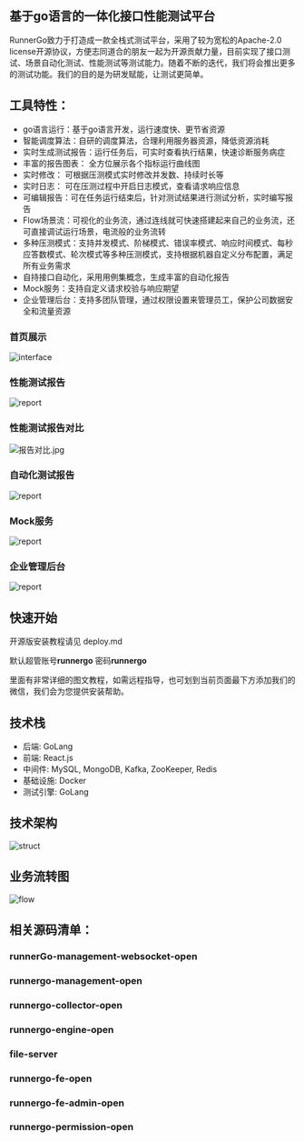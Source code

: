 

## 基于go语言的一体化接口性能测试平台

RunnerGo致力于打造成一款全栈式测试平台，采用了较为宽松的Apache-2.0 license开源协议，方便志同道合的朋友一起为开源贡献力量，目前实现了接口测试、场景自动化测试、性能测试等测试能力。随着不断的迭代，我们将会推出更多的测试功能。我们的目的是为研发赋能，让测试更简单。

## 工具特性：
- go语言运行：基于go语言开发，运行速度快、更节省资源
- 智能调度算法：自研的调度算法，合理利用服务器资源，降低资源消耗
- 实时生成测试报告：运行任务后，可实时查看执行结果，快速诊断服务病症
- 丰富的报告图表： 全方位展示各个指标运行曲线图
- 实时修改： 可根据压测模式实时修改并发数、持续时长等
- 实时日志： 可在压测过程中开启日志模式，查看请求响应信息
- 可编辑报告：可在任务运行结束后，针对测试结果进行测试分析，实时编写报告
- Flow场景流：可视化的业务流，通过连线就可快速搭建起来自己的业务流，还可直接调试运行场景，电流般的业务流转
- 多种压测模式：支持并发模式、阶梯模式、错误率模式、响应时间模式、每秒应答数模式、轮次模式等多种压测模式，支持根据机器自定义分布配置，满足所有业务需求
- 自持接口自动化，采用用例集概念，生成丰富的自动化报告
- Mock服务：支持自定义请求校验与响应期望
- 企业管理后台：支持多团队管理，通过权限设置来管理员工，保护公司数据安全和流量资源

### 首页展示
![interface](https://apipost.oss-cn-beijing.aliyuncs.com/kunpeng/images/home.jpg)

### 性能测试报告
![report](https://apipost.oss-cn-beijing.aliyuncs.com/kunpeng/images/stress_report.jpg)

### 性能测试报告对比
![报告对比.jpg](https://apipost.oss-cn-beijing.aliyuncs.com/kunpeng/images/contrast.jpg)

### 自动化测试报告
![report](https://apipost.oss-cn-beijing.aliyuncs.com/kunpeng/images/auto_report.jpg)

### Mock服务

![report](https://apipost.oss-cn-beijing.aliyuncs.com/kunpeng/images/mock.png)

### 企业管理后台

![report](https://apipost.oss-cn-beijing.aliyuncs.com/kunpeng/images/2.3.0-9.png)


## 快速开始

开源版安装教程请见 deploy.md

默认超管账号**runnergo**  密码**runnergo**

里面有非常详细的图文教程，如需远程指导，也可划到当前页面最下方添加我们的微信，我们会为您提供安装帮助。


## 技术栈
- 后端: GoLang
- 前端: React.js
- 中间件: MySQL, MongoDB, Kafka, ZooKeeper, Redis
- 基础设施: Docker
- 测试引擎: GoLang

## 技术架构
![struct](https://apipost.oss-cn-beijing.aliyuncs.com/kunpeng/images/struct.png)

## 业务流转图
![flow](https://apipost.oss-cn-beijing.aliyuncs.com/kunpeng/images/flow.png)

## 相关源码清单：

### runnerGo-management-websocket-open

### runnergo-management-open

### runnergo-collector-open

### runnergo-engine-open

### file-server

### runnergo-fe-open

### runnergo-fe-admin-open

### runnergo-permission-open